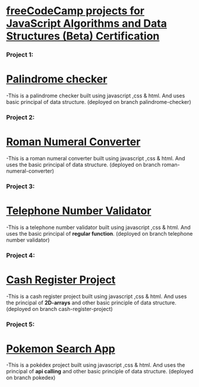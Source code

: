 # <a href = "https://www.freecodecamp.org/learn/javascript-algorithms-and-data-structures-v8/"> freeCodeCamp projects for JavaScript Algorithms and Data Structures (Beta) Certification </a>

### Project 1:
# [Palindrome checker](https://palindromechecker-app.netlify.app/)

-This is a palindrome checker built using javascript ,css & html. And uses basic principal of data structure.
(deployed on branch palindrome-checker)

### Project 2:
# [Roman Numeral Converter](https://roman-numeral-converter-app.netlify.app/)

-This is a roman numeral converter built using javascript ,css & html. And uses the basic principal of data structure.
(deployed on branch roman-numeral-converter)

### Project 3:
# [Telephone Number Validator](https://telephone-number-validator--us-telephone-number-validator.netlify.app/)

-This is a telephone number validator built using javascript ,css & html. And uses the basic principal of <strong>regular function</strong>.
(deployed on branch telephone number validator)

### Project 4:
# [Cash Register Project](https://neon-trifle-83bc4a.netlify.app/)

-This is a cash register project built using javascript ,css & html. And uses the principal of <strong>2D-arrays</strong> and other basic principle of data structure.
(deployed on branch cash-register-project)

### Project 5:
# [Pokemon Search App](https://pokedex--pokedex-stats.netlify.app/)

-This is a pokédex project built using javascript ,css & html. And uses the principal of <strong>api calling</strong> and other basic principle of data structure.
(deployed on branch pokedex)
